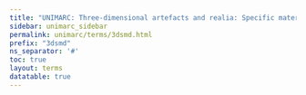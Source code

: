 ```yaml
---
title: "UNIMARC: Three-dimensional artefacts and realia: Specific material designation"
sidebar: unimarc_sidebar
permalink: unimarc/terms/3dsmd.html
prefix: "3dsmd"
ns_separator: '#'
toc: true
layout: terms
datatable: true
---
```

